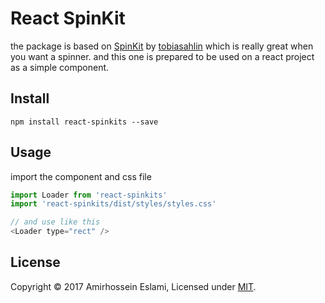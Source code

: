 # React SpinKit

the package is based on [SpinKit](https://github.com/tobiasahlin/SpinKit) by [tobiasahlin](https://github.com/tobiasahlin) which is really great when you want a spinner. and this one is prepared to be used on a react project as a simple component.

## Install
```npm install react-spinkits --save```

## Usage
import the component and css file
```js
import Loader from 'react-spinkits'
import 'react-spinkits/dist/styles/styles.css'

// and use like this
<Loader type="rect" /> 
```

## License
Copyright © 2017 Amirhossein Eslami, Licensed under [MIT](http://dotamir.mit-license.org/).

